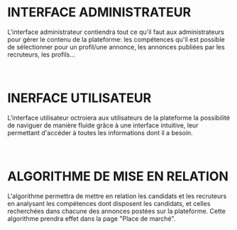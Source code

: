 # INTERFACE ADMINISTRATEUR

L'interface administrateur contiendra tout ce qu'il faut aux administrateurs pour gérer le contenu de la plateforme: les compétences qu'il est possible de sélectionner pour un profil/une annonce, les annonces publiées par les recruteurs, les profils...
<br>
<br>
<br>

# INERFACE UTILISATEUR

L'interface utilisateur octroiera aux utilisateurs de la plateforme la possibilité de naviguer de manière fluide grâce à une interface intuitive, leur permettant d'accéder à toutes les informations dont il a besoin.
<br>
<br>
<br>

# ALGORITHME DE MISE EN RELATION

L'algorithme permettra de mettre en relation les candidats et les recruteurs en analysant les compétences dont disposent les candidats, et celles recherchées dans chacune des annonces postées sur la plateforme. Cette algorithme prendra effet dans la page "Place de marché".